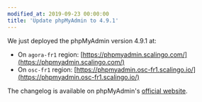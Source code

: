```yaml
---
modified_at: 2019-09-23 00:00:00
title: 'Update phpMyAdmin to 4.9.1'
---
```


We just deployed the phpMyAdmin version 4.9.1 at:
- On `agora-fr1` region:
  [https://phpmyadmin.scalingo.com/](https://phpmyadmin.scalingo.com/)
- On `osc-fr1` region:
  [https://phpmyadmin.osc-fr1.scalingo.io/](https://phpmyadmin.osc-fr1.scalingo.io/)

The changelog is available on phpMyAdmin's [official
website](https://www.phpmyadmin.net/news/2019/9/21/phpmyadmin-491-released/).
